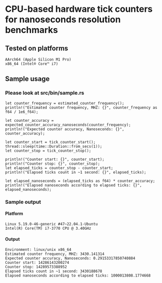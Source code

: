 # CPU-based hardware tick counters for nanoseconds resolution benchmarks

## Tested on platforms

    AArch64 (Apple Silicon M1 Pro)
    x86_64 (Intel® Core™ i7)

## Sample usage

### Please look at src/bin/sample.rs

    let counter_frequency = estimated_counter_frequency();
    println!("Estimated counter frequency, MHZ: {}", counter_frequency as f64 / 1e6_f64);

    let counter_accuracy = expected_counter_accuracy_nanoseconds(counter_frequency);
    println!("Expected counter accuracy, Nanoseconds: {}", counter_accuracy);

    let counter_start = tick_counter_start();
    thread::sleep(time::Duration::from_secs(1));
    let counter_stop = tick_counter_stop();

    println!("Counter start: {}", counter_start);
    println!("Counter stop: {}", counter_stop);
    let elapsed_ticks = counter_stop - counter_start;
    println!("Elapsed ticks count in ~1 second: {}", elapsed_ticks);

    let elapsed_nanoseconds = (elapsed_ticks as f64) * counter_accuracy;
    println!("Elapsed nanoseconds according to elapsed ticks: {}", elapsed_nanoseconds);

### Sample output

#### Platform

    Linux 5.19.0-46-generic #47~22.04.1-Ubuntu
    Intel(R) Core(TM) i7-3770 CPU @ 3.40GHz

#### Output

    Environment: linux/unix x86_64
    Estimated counter frequency, MHZ: 3430.141314
    Expected counter accuracy, Nanoseconds: 0.29153317850740884
    Counter start: 14286143200274
    Counter stop: 14289573388952
    Elapsed ticks count in ~1 second: 3430188678
    Elapsed nanoseconds according to elapsed ticks: 1000013808.1774668
